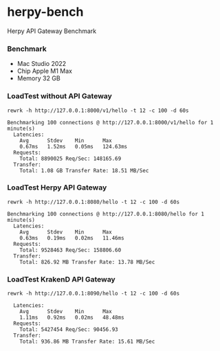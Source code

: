 # herpy-bench

Herpy API Gateway Benchmark

### Benchmark

- Mac Studio 2022
- Chip Apple M1 Max
- Memory 32 GB

### LoadTest without API Gateway

```shell
rewrk -h http://127.0.0.1:8000/v1/hello -t 12 -c 100 -d 60s

Benchmarking 100 connections @ http://127.0.0.1:8000/v1/hello for 1 minute(s)
  Latencies:
    Avg      Stdev    Min      Max      
    0.67ms   1.52ms   0.05ms   124.63ms  
  Requests:
    Total: 8890025 Req/Sec: 148165.69
  Transfer:
    Total: 1.08 GB Transfer Rate: 18.51 MB/Sec
```

### LoadTest Herpy API Gateway

```shell
rewrk -h http://127.0.0.1:8080/hello -t 12 -c 100 -d 60s

Benchmarking 100 connections @ http://127.0.0.1:8080/hello for 1 minute(s)
  Latencies:
    Avg      Stdev    Min      Max      
    0.63ms   0.19ms   0.02ms   11.46ms  
  Requests:
    Total: 9528463 Req/Sec: 158806.60
  Transfer:
    Total: 826.92 MB Transfer Rate: 13.78 MB/Sec
```

### LoadTest KrakenD API Gateway

```shell
rewrk -h http://127.0.0.1:8090/hello -t 12 -c 100 -d 60s

  Latencies:
    Avg      Stdev    Min      Max      
    1.11ms   0.92ms   0.02ms   48.48ms  
  Requests:
    Total: 5427454 Req/Sec: 90456.93
  Transfer:
    Total: 936.86 MB Transfer Rate: 15.61 MB/Sec
```